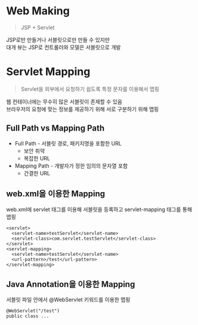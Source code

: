 # Web Making

> JSP + Servlet

JSP로만 만들거나 서블릿으로만 만들 수 있지만  
대개 뷰는 JSP로 컨트롤러와 모델은 서블릿으로 개발

# Servlet Mapping

> Servlet을 외부에서 요청하기 쉽도록 특정 문자를 이용해서 맵핑

웹 컨테이너에는 무수히 많은 서블릿이 존재할 수 있음  
브라우저의 요청에 맞는 정보를 제공하기 위해 서로 구분하기 위해 맵핑

## Full Path vs Mapping Path

- Full Path - 서블릿 경로, 패키지명을 포함한 URL
  - 보안 취약
  - 복잡한 URL
- Mapping Path - 개발자가 정한 임의의 문자열 포함
  - 간결한 URL

## web.xml을 이용한 Mapping

web.xml에 servlet 태그를 이용해 서블릿을 등록하고 servlet-mapping 태그를 통해 맵핑

```
<servlet>
  <servlet-name>testServlet</servlet-name>
  <servlet-class>com.servlet.testServlet</servlet-class>
</servlet>
<servlet-mapping>
  <servlet-name>testServlet</servlet-name>
  <url-pattern>/test</url-pattern>
</servlet-mapping>
```

## Java Annotation을 이용한 Mapping

서블릿 파일 안에서 @WebServlet 키워드를 이용한 맵핑

```
@WebServlet("/test")
public class ...
```
